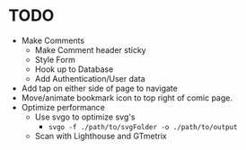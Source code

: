 # TODO

- Make Comments
  - Make Comment header sticky
  - Style Form
  - Hook up to Database
  - Add Authentication/User data
- Add tap on either side of page to navigate
- Move/animate bookmark icon to top right of comic page.
- Optimize performance
  - Use svgo to optimize svg's
    - `svgo -f ./path/to/svgFolder -o ./path/to/output`
  - Scan with Lighthouse and GTmetrix

